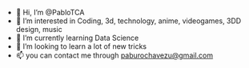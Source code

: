 - 👋 Hi, I’m @PabloTCA
- 👀 I’m interested in Coding, 3d, technology, anime, videogames, 3DD design, music
- 🌱 I’m currently learning Data Science
- 💞️ I’m looking to learn a lot of new tricks
- 📫 you can contact me through paburochavezu@gmail.com

<!---
PabloTCA/PabloTCA is a ✨ special ✨ repository because its `README.md` (this file) appears on your GitHub profile.
You can click the Preview link to take a look at your changes.
--->
